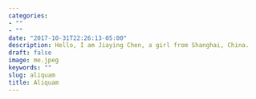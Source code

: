 ```yaml
---
categories:
- ""
- ""
date: "2017-10-31T22:26:13-05:00"
description: Hello, I am Jiaying Chen, a girl from Shanghai, China.
draft: false
image: me.jpeg
keywords: ""
slug: aliquam
title: Aliquam
---
```


